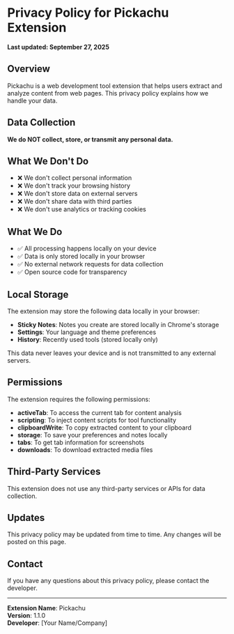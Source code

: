 # Privacy Policy for Pickachu Extension

**Last updated: September 27, 2025**

## Overview

Pickachu is a web development tool extension that helps users extract and analyze content from web pages. This privacy policy explains how we handle your data.

## Data Collection

**We do NOT collect, store, or transmit any personal data.**

## What We Don't Do

- ❌ We don't collect personal information
- ❌ We don't track your browsing history
- ❌ We don't store data on external servers
- ❌ We don't share data with third parties
- ❌ We don't use analytics or tracking cookies

## What We Do

- ✅ All processing happens locally on your device
- ✅ Data is only stored locally in your browser
- ✅ No external network requests for data collection
- ✅ Open source code for transparency

## Local Storage

The extension may store the following data locally in your browser:

- **Sticky Notes**: Notes you create are stored locally in Chrome's storage
- **Settings**: Your language and theme preferences
- **History**: Recently used tools (stored locally only)

This data never leaves your device and is not transmitted to any external servers.

## Permissions

The extension requires the following permissions:

- **activeTab**: To access the current tab for content analysis
- **scripting**: To inject content scripts for tool functionality
- **clipboardWrite**: To copy extracted content to your clipboard
- **storage**: To save your preferences and notes locally
- **tabs**: To get tab information for screenshots
- **downloads**: To download extracted media files

## Third-Party Services

This extension does not use any third-party services or APIs for data collection.

## Updates

This privacy policy may be updated from time to time. Any changes will be posted on this page.

## Contact

If you have any questions about this privacy policy, please contact the developer.

---

**Extension Name**: Pickachu  
**Version**: 1.1.0  
**Developer**: [Your Name/Company]  